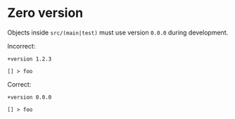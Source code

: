 # Zero version

Objects inside `src/(main|test)` must use version `0.0.0` during
development.

Incorrect:

```eo
+version 1.2.3

[] > foo
```

Correct:

```eo
+version 0.0.0

[] > foo
```

